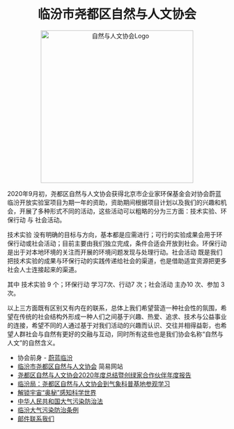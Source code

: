 # <center>临汾市尧都区自然与人文协会

<meta content='text/html; charset=UTF-8' http-equiv='Content-Type'>
<meta content='自然与人文协会，临汾市尧都区自然与人文协会，关注临汾尧都区自然、生态、环境、社会、人类、历史、科技与文明的状态，记录、分享我们所知所感，希望与更广泛的世界建立连接，期待临汾更加生机盎然、丰富多彩、绿色而美丽。'>
  
  <div align=center><img width="350" height="350" src="https://user-assets.sxlcdn.com/images/799936/Fnf6y2UYxMNDiN6z5Iew79XHMJKZ.png" alt="自然与人文协会Logo"></div>

2020年9月初，尧都区自然与人文协会获得北京市企业家环保基金会对协会蔚蓝临汾开放实验室项目为期一年的资助，资助期间根据项目计划以及我们的兴趣和机会，开展了多种形式不同的活动，这些活动可以粗略的分为三方面：技术实验、环保行动 与 社会活动。

技术实验 没有明确的目标与方向，基本都是应需进行；可行的实验成果会用于环保行动或社会活动；目前主要由我们独立完成，条件合适会开放到社会。环保行动 是出于对本地环境的关注而开展的环境问题发现与处理行动。社会活动 既是我们把技术实验的成果与环保行动的实践传递给社会的渠道，也是借助适宜资源把更多社会人士连接起来的渠道。

其中 技术实验 9 个；环保行动 学习7次、行动7 次；社会活动 主办10 次、参加 3次。

以上三方面既有区别又有内在的联系，总体上我们希望营造一种社会性的氛围，希望在传统的社会结构外形成一种人们之间基于兴趣、热爱、追求、技术与公益事业的连接，希望不同的人通过基于对我们活动的兴趣而认识、交往并相得益彰，也希望人群社会与自然有更好的交融与互动，同时所有这些也是我们协会名称“自然与人文”的自然含义。

- 协会前身 - [蔚蓝临汾](https://github.com/ooof/2017-BlueLinfen/blob/master/README.md)
- [临汾市尧都区自然与人文协会](http://naha.mysxl.cn) 简易网站
- [尧都区自然与人文协会2020年度总结暨创绿家合作伙伴年度报告](https://mp.weixin.qq.com/s/zIre-iUpcI-_PA9UCQ-yXA)
- [临汾局：尧都区自然与人文协会到气象科普基地参观学习](http://sx.cma.gov.cn/gzdt/sjdt/202109/t20210926_3843190.html)
- [解锁宇宙“奥秘”感知科学世界](http://paper.lfxww.com/resfile/2021-01-30/08/lfrb-20210130-008.pdf)
- [中华人民共和国大气污染防治法](/daqifa.md)
- [临汾大气污染防治条例](/lfdqwftl.md)
- [邮件联系我们](mailto:digitip@gmail.com)
